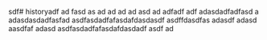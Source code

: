 sdf# historyadf
ad
fasd
as
ad
ad
ad
ad
asd
ad
adfadf
adf
adasdadfadfasd
a
adasdasdadfasfad
asdfasdadfafasdafdasdasdf
asdffdasdfas
adasdf
adasd
aasdfaf
adasd
asdfasdadfafasdafdasdadf
asdf
ad

